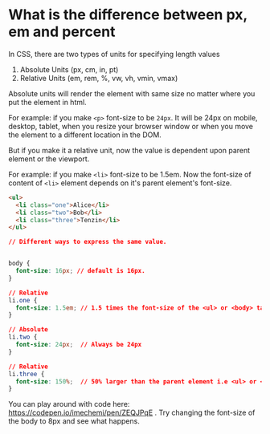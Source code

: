# What is the difference between px, em and percent

In CSS, there are two types of units for specifying length values

1. Absolute Units (px, cm, in, pt)
2. Relative Units (em, rem, %, vw, vh, vmin, vmax)

Absolute units will render the element with same size no matter where you put the element in html. 

For example: if you make `<p>` font-size to be `24px`. It will be 24px on mobile, desktop, tablet, when you resize your browser window or when you move the 
element to a different location in the DOM. 

But if you make it a relative unit, now the value is dependent upon parent element or the viewport. 

For example: if you make `<li>` font-size to be 1.5em. Now the font-size of content of `<li>` element depends on it's parent element's font-size.


```html
<ul>
  <li class="one">Alice</li>
  <li class="two">Bob</li>
  <li class="three">Tenzin</li>
</ul>
```

```css
// Different ways to express the same value. 


body {
  font-size: 16px; // default is 16px. 
}

// Relative
li.one {
  font-size: 1.5em; // 1.5 times the font-size of the <ul> or <body> tag's font-size. (16px * 1.5 = 24px)
}

// Absolute
li.two {
  font-size: 24px;  // Always be 24px 
}

// Relative
li.three {
  font-size: 150%;  // 50% larger than the parent element i.e <ul> or <body> tag's font-size (16px * 1.5 = 24px)
}
```

You can play around with code here: https://codepen.io/imechemi/pen/ZEQJPqE . Try changing the font-size of the body to 8px and see what happens.

